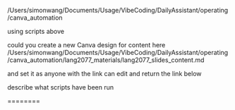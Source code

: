 /Users/simonwang/Documents/Usage/VibeCoding/DailyAssistant/operating/canva_automation

using scripts above 

could you create a new Canva design for content here /Users/simonwang/Documents/Usage/VibeCoding/DailyAssistant/operating/canva_automation/lang2077_materials/lang2077_slides_content.md

and set it as anyone with the link can edit and return the link below

describe what scripts have been run 

========
